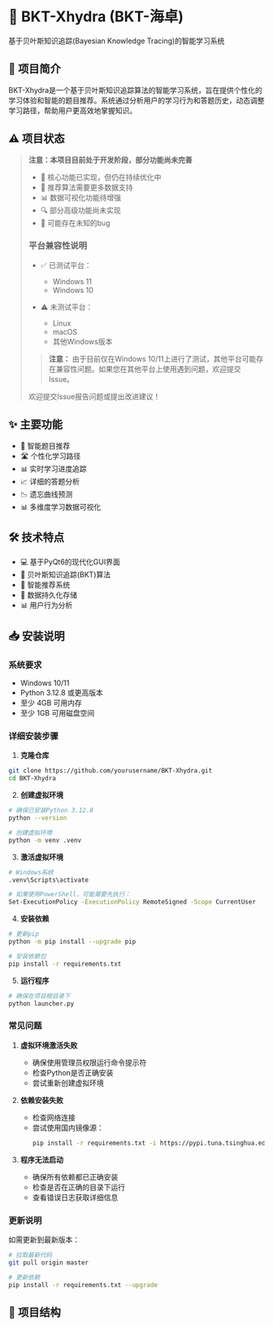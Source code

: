 # 🐉 BKT-Xhydra (BKT-海卓)

基于贝叶斯知识追踪(Bayesian Knowledge Tracing)的智能学习系统

## 📖 项目简介

BKT-Xhydra是一个基于贝叶斯知识追踪算法的智能学习系统，旨在提供个性化的学习体验和智能的题目推荐。系统通过分析用户的学习行为和答题历史，动态调整学习路径，帮助用户更高效地掌握知识。

## ⚠️ 项目状态

> **注意：本项目目前处于开发阶段，部分功能尚未完善**
> 
> - 🚧 核心功能已实现，但仍在持续优化中
> - 🔄 推荐算法需要更多数据支持
> - 📊 数据可视化功能待增强
> - 🔍 部分高级功能尚未实现
> - 🐛 可能存在未知的bug
> 
> ### 平台兼容性说明
> 
> - ✅ 已测试平台：
>   - Windows 11
>   - Windows 10
> 
> - ⚠️ 未测试平台：
>   - Linux
>   - macOS
>   - 其他Windows版本
> 
> > **注意：** 由于目前仅在Windows 10/11上进行了测试，其他平台可能存在兼容性问题。如果您在其他平台上使用遇到问题，欢迎提交Issue。
> 
> 欢迎提交Issue报告问题或提出改进建议！

## ✨ 主要功能

- 🎯 智能题目推荐
- 🛣️ 个性化学习路径
- 📊 实时学习进度追踪
- 📈 详细的答题分析
- 📉 遗忘曲线预测
- 📊 多维度学习数据可视化

## 🛠️ 技术特点

- 💻 基于PyQt6的现代化GUI界面
- 🧮 贝叶斯知识追踪(BKT)算法
- 🤖 智能推荐系统
- 💾 数据持久化存储
- 📊 用户行为分析

## 📥 安装说明

### 系统要求
- Windows 10/11
- Python 3.12.8 或更高版本
- 至少 4GB 可用内存
- 至少 1GB 可用磁盘空间

### 详细安装步骤

1. **克隆仓库**
```bash
git clone https://github.com/yourusername/BKT-Xhydra.git
cd BKT-Xhydra
```

2. **创建虚拟环境**
```bash
# 确保已安装Python 3.12.8
python --version

# 创建虚拟环境
python -m venv .venv
```

3. **激活虚拟环境**
```bash
# Windows系统
.venv\Scripts\activate

# 如果使用PowerShell，可能需要先执行：
Set-ExecutionPolicy -ExecutionPolicy RemoteSigned -Scope CurrentUser
```

4. **安装依赖**
```bash
# 更新pip
python -m pip install --upgrade pip

# 安装依赖包
pip install -r requirements.txt
```

5. **运行程序**
```bash
# 确保在项目根目录下
python launcher.py
```

### 常见问题

1. **虚拟环境激活失败**
   - 确保使用管理员权限运行命令提示符
   - 检查Python是否正确安装
   - 尝试重新创建虚拟环境

2. **依赖安装失败**
   - 检查网络连接
   - 尝试使用国内镜像源：
     ```bash
     pip install -r requirements.txt -i https://pypi.tuna.tsinghua.edu.cn/simple
     ```

3. **程序无法启动**
   - 确保所有依赖都已正确安装
   - 检查是否在正确的目录下运行
   - 查看错误日志获取详细信息

### 更新说明

如需更新到最新版本：
```bash
# 拉取最新代码
git pull origin master

# 更新依赖
pip install -r requirements.txt --upgrade
```

## 📁 项目结构

```